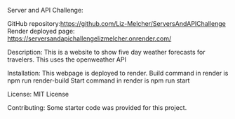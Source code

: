 Server and API Challenge: 

GitHub repository:https://github.com/Liz-Melcher/ServersAndAPIChallenge 
Render deployed page: https://serversandapichallengelizmelcher.onrender.com/ 

Description: This is a website to show five day weather forecasts for travelers.  This uses the openweather API 

Installation: This webpage is deployed to render.
Build command in render is npm run render-build
Start command in render is npm run start 

License: MIT License 

Contributing: Some starter code was provided for this project. 

